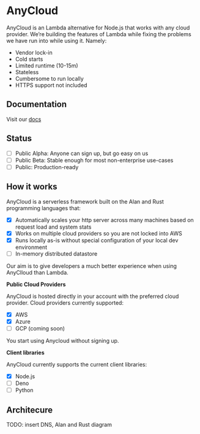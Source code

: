 # AnyCloud

AnyCloud is an Lambda alternative for Node.js that works with any cloud provider. We’re building the features of Lambda while fixing the problems we have run into while using it. Namely:

- Vendor lock-in
- Cold starts
- Limited runtime (10-15m)
- Stateless
- Cumbersome to run locally
- HTTPS support not included

## Documentation

Visit our [docs](https://alantech.gitbook.io/anycloud)

## Status
- [ ] Public Alpha: Anyone can sign up, but go easy on us
- [ ] Public Beta: Stable enough for most non-enterprise use-cases
- [ ] Public: Production-ready

## How it works

AnyCloud is a serverless framework built on the Alan and Rust programming languages that:

- [x] Automatically scales your http server across many machines based on request load and system stats
- [x] Works on multiple cloud providers so you are not locked into AWS
- [x] Runs locally as-is without special configuration of your local dev environment
- [ ] In-memory distributed datastore

Our aim is to give developers a much better experience when using AnyClloud than Lambda.

**Public Cloud Providers**

AnyCloud is hosted directly in your account with the preferred cloud provider. Cloud providers currently supported:
- [x] AWS
- [x] Azure
- [ ] GCP (coming soon)

You start using Anycloud without signing up.

**Client libraries**

AnyCloud currently supports the current client libraries:
- [x] Node.js
- [ ] Deno
- [ ] Python

## Architecure

TODO: insert DNS, Alan and Rust diagram
